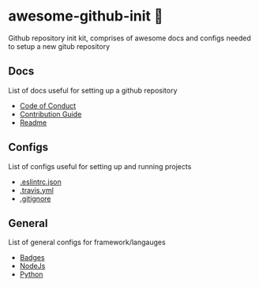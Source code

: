 # awesome-github-init :metal:

Github repository init kit, comprises of awesome docs and configs needed to setup a new gitub repository


## Docs

List of docs useful for setting up a github repository

- [Code of Conduct](https://github.com/arshadkazmi42/ak-logger/blob/master/CODE_OF_CONDUCT.md#contributor-covenant-code-of-conduct)
- [Contribution Guide](docs/contribution)
- [Readme](docs/readme)

## Configs

List of configs useful for setting up and running projects

- [.eslintrc.json](configs/linter)
- [.travis.yml](configs/travis)
- [.gitignore](configs/gitignore)

## General

List of general configs for framework/langauges

- [Badges](general/badges.md)
- [NodeJs](general/nodejs)
- [Python](general/python)

